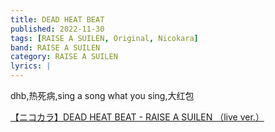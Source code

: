 ```yaml
---
title: DEAD HEAT BEAT
published: 2022-11-30
tags: [RAISE A SUILEN, Original, Nicokara]
band: RAISE A SUILEN
category: RAISE A SUILEN
lyrics: |
---
```

dhb,热死病,sing a song what you sing,大红包

<summary>
    <a href="https://www.bilibili.com/video/BV1qM9ZYwEMn/">
        【ニコカラ】DEAD HEAT BEAT - RAISE A SUILEN （live ver.）
    </a>
</summary>
